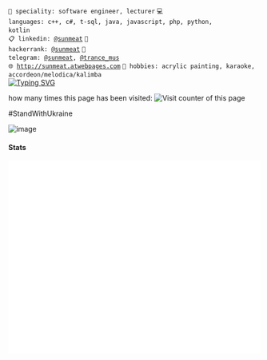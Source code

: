 <code>👷 speciality: software engineer, lecturer</code>
<code>💻 languages: c++, c#, t-sql, java, javascript, php, python, kotlin</code><br>
<code>📋 linkedin: [@sunmeat](https://www.linkedin.com/in/sunmeat)</code>
<code>💅 hackerrank: [@sunmeat](https://www.hackerrank.com/sunmeat)</code>
<code>📱 telegram: [@sunmeat](https://t.me/sunmeat), [@trance_mus](https://t.me/trance_mus)</code><br>
<code>🌐 http://sunmeat.atwebpages.com</code>
<code>🎹 hobbies: acrylic painting, karaoke, accordeon/melodica/kalimba</code><br>
[![Typing SVG](https://readme-typing-svg.herokuapp.com?font=Macondo&color=5BB0F7&lines=roses+are+red;violets+are+blue;unexpected+'%7B';on+line+32)](https://git.io/typing-svg)

how many times this page has been visited:
![Visit counter of this page](https://moe-counter.glitch.me/get/@:sunmeatGitHub?theme=rule34)

#StandWithUkraine

![image](https://user-images.githubusercontent.com/29489988/155850356-508945f8-0e26-4cb5-bfe7-ceacdba5676a.png)

#### Stats

![Metrics](https://raw.githubusercontent.com/sunmeat/sunmeat/master/github-metrics.svg)

